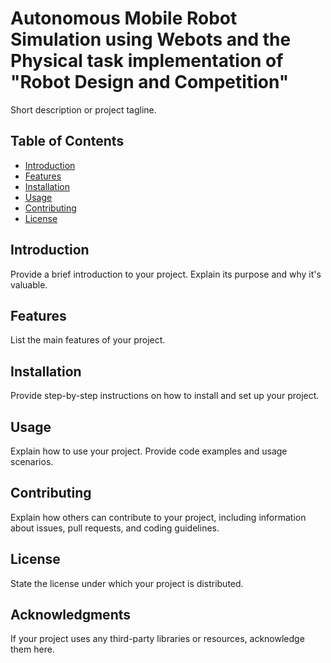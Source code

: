 
# Autonomous Mobile Robot Simulation using Webots and the Physical task implementation of "Robot Design and Competition"

Short description or project tagline.

## Table of Contents

- [Introduction](#introduction)
- [Features](#features)
- [Installation](#installation)
- [Usage](#usage)
- [Contributing](#contributing)
- [License](#license)

## Introduction

Provide a brief introduction to your project. Explain its purpose and why it's valuable.

## Features

List the main features of your project.

## Installation

Provide step-by-step instructions on how to install and set up your project.

## Usage

Explain how to use your project. Provide code examples and usage scenarios.

## Contributing

Explain how others can contribute to your project, including information about issues, pull requests, and coding guidelines.

## License

State the license under which your project is distributed.

## Acknowledgments

If your project uses any third-party libraries or resources, acknowledge them here.

